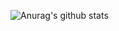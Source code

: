 ![Anurag's github stats](https://github-readme-stats.vercel.app/api?username=TracyEminem&count_private=true)
